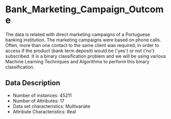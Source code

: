# Bank_Marketing_Campaign_Outcome

The data is related with direct marketing campaigns of a Portuguese banking institution. 
The marketing campaigns were based on phone calls. Often, more than one contact to the same client was required, 
in order to access if the product (bank term deposit) would be ('yes') or not ('no') subscribed. It is a binary classification problem
and we will be using various Machine Learning Techniques and Algorithms to perform this binary classification.


## Data Description 
* Number of instances: 45211
* Number of Attributes: 17
* Data set characteristics: Multivariate
* Attribute Characteristics: Real

